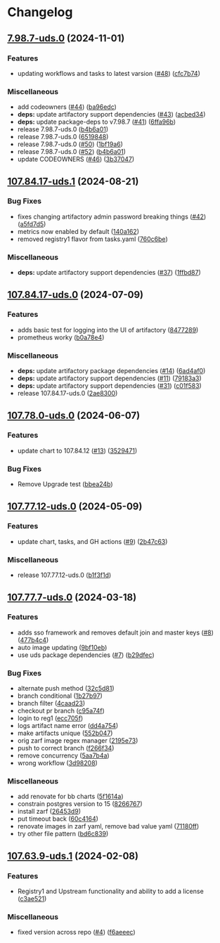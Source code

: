 # Changelog

## [7.98.7-uds.0](https://github.com/defenseunicorns/uds-package-artifactory/compare/v107.84.17-uds.1...v7.98.7-uds.0) (2024-11-01)


### Features

* updating workflows and tasks to latest varsion ([#48](https://github.com/defenseunicorns/uds-package-artifactory/issues/48)) ([cfc7b74](https://github.com/defenseunicorns/uds-package-artifactory/commit/cfc7b749dc0181d5743e13dd86c281de24513dac))


### Miscellaneous

* add codeowners ([#44](https://github.com/defenseunicorns/uds-package-artifactory/issues/44)) ([ba96edc](https://github.com/defenseunicorns/uds-package-artifactory/commit/ba96edce2665b9a7d56c23e51ecc2afac2b485a2))
* **deps:** update artifactory support dependencies ([#43](https://github.com/defenseunicorns/uds-package-artifactory/issues/43)) ([acbed34](https://github.com/defenseunicorns/uds-package-artifactory/commit/acbed3468247a18ceb04a759fd19837675866236))
* **deps:** update package-deps to v7.98.7 ([#41](https://github.com/defenseunicorns/uds-package-artifactory/issues/41)) ([6ffa96b](https://github.com/defenseunicorns/uds-package-artifactory/commit/6ffa96b7524120b6bdd83caeed98c371a58a292a))
* release 7.98.7-uds.0 ([b4b6a01](https://github.com/defenseunicorns/uds-package-artifactory/commit/b4b6a013c6d3cd1cd39727126fc08f91e9ae3ed3))
* release 7.98.7-uds.0 ([6519848](https://github.com/defenseunicorns/uds-package-artifactory/commit/65198487a2540317069b5d3e97bcbd98a2fb149a))
* release 7.98.7-uds.0 ([#50](https://github.com/defenseunicorns/uds-package-artifactory/issues/50)) ([1bf19a6](https://github.com/defenseunicorns/uds-package-artifactory/commit/1bf19a6a5615ac3e8e5faed51b2df33cf20840e7))
* release 7.98.7-uds.0 ([#52](https://github.com/defenseunicorns/uds-package-artifactory/issues/52)) ([b4b6a01](https://github.com/defenseunicorns/uds-package-artifactory/commit/b4b6a013c6d3cd1cd39727126fc08f91e9ae3ed3))
* update CODEOWNERS ([#46](https://github.com/defenseunicorns/uds-package-artifactory/issues/46)) ([3b37047](https://github.com/defenseunicorns/uds-package-artifactory/commit/3b370471c78aaefb3c678958c07f161556369776))

## [107.84.17-uds.1](https://github.com/defenseunicorns/uds-package-artifactory/compare/v107.84.17-uds.0...v107.84.17-uds.1) (2024-08-21)


### Bug Fixes

* fixes changing artifactory admin password breaking things ([#42](https://github.com/defenseunicorns/uds-package-artifactory/issues/42)) ([a5fd7d5](https://github.com/defenseunicorns/uds-package-artifactory/commit/a5fd7d50d27cc0139f3967034dd22a0ec9d9b234))
* metrics now enabled by default ([140a162](https://github.com/defenseunicorns/uds-package-artifactory/commit/140a16295ee5eba8150c48fdcef46ca440101164))
* removed registry1 flavor from tasks.yaml ([760c6be](https://github.com/defenseunicorns/uds-package-artifactory/commit/760c6bee01efa9a0ed91b9fc96926f9a1cdd368b))


### Miscellaneous

* **deps:** update artifactory support dependencies ([#37](https://github.com/defenseunicorns/uds-package-artifactory/issues/37)) ([1ffbd87](https://github.com/defenseunicorns/uds-package-artifactory/commit/1ffbd87599b5fa83daa2ffffffb347000a83d22b))

## [107.84.17-uds.0](https://github.com/defenseunicorns/uds-package-artifactory/compare/v107.78.0-uds.0...v107.84.17-uds.0) (2024-07-09)


### Features

* adds basic test for logging into the UI of artifactory ([8477289](https://github.com/defenseunicorns/uds-package-artifactory/commit/8477289c771c50c0794ee3489ffec1f22a75e41a))
* prometheus worky ([b0a78e4](https://github.com/defenseunicorns/uds-package-artifactory/commit/b0a78e4999179c98bc2f4cb6749f23d5762d8d63))


### Miscellaneous

* **deps:** update artifactory package dependencies ([#14](https://github.com/defenseunicorns/uds-package-artifactory/issues/14)) ([6ad4af0](https://github.com/defenseunicorns/uds-package-artifactory/commit/6ad4af06b8a673ab9d5cc30e7806123522112f44))
* **deps:** update artifactory support dependencies ([#11](https://github.com/defenseunicorns/uds-package-artifactory/issues/11)) ([79183a3](https://github.com/defenseunicorns/uds-package-artifactory/commit/79183a3b614f7faed1f7b2c819846c32997148c1))
* **deps:** update artifactory support dependencies ([#31](https://github.com/defenseunicorns/uds-package-artifactory/issues/31)) ([c01f583](https://github.com/defenseunicorns/uds-package-artifactory/commit/c01f5839ae779a28272e8e928ebc847c31332461))
* release 107.84.17-uds.0 ([2ae8300](https://github.com/defenseunicorns/uds-package-artifactory/commit/2ae83007ab57d71009ff5225298a587aff7cc2fa))

## [107.78.0-uds.0](https://github.com/defenseunicorns/uds-package-artifactory/compare/v107.77.12-uds.0...v107.78.0-uds.0) (2024-06-07)


### Features

* update chart to 107.84.12 ([#13](https://github.com/defenseunicorns/uds-package-artifactory/issues/13)) ([3529471](https://github.com/defenseunicorns/uds-package-artifactory/commit/3529471ee06f7946fa919703f84c571e6c8772da))


### Bug Fixes

* Remove Upgrade test ([bbea24b](https://github.com/defenseunicorns/uds-package-artifactory/commit/bbea24b87964213811d01b992299e7afd34d1ddf))

## [107.77.12-uds.0](https://github.com/defenseunicorns/uds-package-artifactory/compare/v107.77.7-uds.0...v107.77.12-uds.0) (2024-05-09)


### Features

* update chart, tasks, and GH actions ([#9](https://github.com/defenseunicorns/uds-package-artifactory/issues/9)) ([2b47c63](https://github.com/defenseunicorns/uds-package-artifactory/commit/2b47c6358ac0499ef21fbea66fc2592bf2de019f))


### Miscellaneous

* release 107.77.12-uds.0 ([b1f3f1d](https://github.com/defenseunicorns/uds-package-artifactory/commit/b1f3f1dc5ca15abf36f9e720b6185d62d370fa5b))

## [107.77.7-uds.0](https://github.com/defenseunicorns/uds-package-artifactory/compare/v107.63.9-uds.1...v107.64.0-uds.1) (2024-03-18)


### Features

* adds sso framework and removes default join and master keys ([#8](https://github.com/defenseunicorns/uds-package-artifactory/issues/8)) ([477b4c4](https://github.com/defenseunicorns/uds-package-artifactory/commit/477b4c49dd0cfa1541a59502616386d723ef9284))
* auto image updating ([9bf10eb](https://github.com/defenseunicorns/uds-package-artifactory/commit/9bf10ebe14dc42dedbdff03ddea21be9a1fcd4d7))
* use uds package dependencies ([#7](https://github.com/defenseunicorns/uds-package-artifactory/issues/7)) ([b29dfec](https://github.com/defenseunicorns/uds-package-artifactory/commit/b29dfec2d300fede75c67084aed346afc3a00e31))


### Bug Fixes

* alternate push method ([32c5d81](https://github.com/defenseunicorns/uds-package-artifactory/commit/32c5d8198e396e71f39e77392a237046e1d89384))
* branch conditional ([1b27b97](https://github.com/defenseunicorns/uds-package-artifactory/commit/1b27b974b028636bd79106219acde4dc12828cec))
* branch filter ([4caad23](https://github.com/defenseunicorns/uds-package-artifactory/commit/4caad23df50ea7176b09fa61fe8879f467bd862a))
* checkout pr branch ([c95a74f](https://github.com/defenseunicorns/uds-package-artifactory/commit/c95a74f26fa4d19b2923824268d244743b2ff367))
* login to reg1 ([ecc705f](https://github.com/defenseunicorns/uds-package-artifactory/commit/ecc705feb792fd83baf37727a92006d0cbc006c3))
* logs artifact name error ([dd4a754](https://github.com/defenseunicorns/uds-package-artifactory/commit/dd4a754523403cfd9fb18b2d0c4982da9629d9d9))
* make artifacts unique ([552b047](https://github.com/defenseunicorns/uds-package-artifactory/commit/552b04728ac00d81745f5a039f95f953e56b9cd6))
* orig zarf image regex manager ([2195e73](https://github.com/defenseunicorns/uds-package-artifactory/commit/2195e738429b5713763ea3c337ccfc93b4033d34))
* push to correct branch ([f266f34](https://github.com/defenseunicorns/uds-package-artifactory/commit/f266f34b7fc2a97c5ac86ec47da8f4df446b3e6b))
* remove concurrency ([5aa7b4a](https://github.com/defenseunicorns/uds-package-artifactory/commit/5aa7b4a66443d6a4854aa6d7fb7a1e5ae090e1d4))
* wrong workflow ([3d98208](https://github.com/defenseunicorns/uds-package-artifactory/commit/3d98208d0e2f6992cc28de33e9394c9960e2b8ee))


### Miscellaneous

* add renovate for bb charts ([5f1614a](https://github.com/defenseunicorns/uds-package-artifactory/commit/5f1614a8600dbbfa29f0431593541c7c75a071da))
* constrain postgres version to 15 ([8266767](https://github.com/defenseunicorns/uds-package-artifactory/commit/8266767aaff414a583209a81975796df1fa9dba5))
* install zarf ([26453d9](https://github.com/defenseunicorns/uds-package-artifactory/commit/26453d932b648309a2979b569346be4a273603e2))
* put timeout back ([60c4164](https://github.com/defenseunicorns/uds-package-artifactory/commit/60c4164e3f6aa6a70b1080b92ab12a6618e18384))
* renovate images in zarf yaml, remove bad value yaml ([71180ff](https://github.com/defenseunicorns/uds-package-artifactory/commit/71180ff7d5dbcbbef38f7d8c8552722874c12dc8))
* try other file pattern ([bd6c839](https://github.com/defenseunicorns/uds-package-artifactory/commit/bd6c8396a3284d14e40b0841b07baac3ed287bf8))

## [107.63.9-uds.1](https://github.com/defenseunicorns/uds-package-artifactory/compare/v107.63.9-uds.0...v107.63.9-uds.1) (2024-02-08)


### Features

* Registry1 and Upstream functionality and ability to add a license ([c3ae521](https://github.com/defenseunicorns/uds-package-artifactory/commit/c3ae521f9f98d4afd3882d7d835dfe80672594b3))


### Miscellaneous

* fixed version across repo ([#4](https://github.com/defenseunicorns/uds-package-artifactory/issues/4)) ([f6aeeec](https://github.com/defenseunicorns/uds-package-artifactory/commit/f6aeeecf80606e68d951cb62d3c2e5aa1cf0cd3e))
